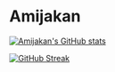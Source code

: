 # Amijakan

[![Amijakan's GitHub stats](https://github-readme-stats.vercel.app/api?username=njima1572)](https://github.com/anuraghazra/github-readme-stats)


[![GitHub Streak](http://github-readme-streak-stats.herokuapp.com?user=njima1572&theme=onedark&hide_border=true&date_format=%5BY%20%5DM%20j)](https://git.io/streak-stats)

